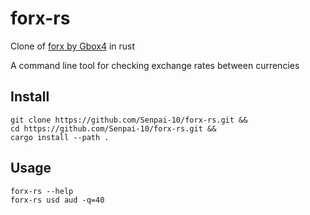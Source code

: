 # forx-rs

Clone of [forx by Gbox4](https://github.com/Gbox4/forx) in rust

A command line tool for checking exchange rates between currencies

## Install

```
git clone https://github.com/Senpai-10/forx-rs.git &&
cd https://github.com/Senpai-10/forx-rs.git &&
cargo install --path .
```

## Usage

```
forx-rs --help
forx-rs usd aud -q=40
```
